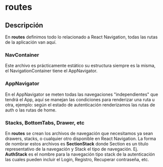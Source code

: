 # routes

## Descripción

En **routes** definimos todo lo relacionado a React Navigation, todas las rutas de la aplicación van aquí.

### NavContainer

Este archivo es prácticamente estático su estructura siempre es la misma, el NavigationContainer tiene el AppNavigator.

### AppNavigator

En el AppNavigator se meten todas las navegaciones "independientes" que tendrá el App, aquí se manejan las condiciones para renderizar una ruta u otra, ejemplo: según el estado de autenticación renderizamos las rutas de auth o las rutas de home.

### Stacks, BottomTabs, Drawer, etc

En **routes** se crean los archivos de navegación que necesitamos ya sean drawers, stacks, o cualquier otro disponible en React Navigation.
La forma de nombrar estos archivos es **SectionStack** donde Section es un titulo representativo de la navegación y Stack el tipo de navegación. Ej. **AuthStack** es el nombre para la navegación tipo stack de la autenticación las cuales pueden incluir el Login, Registro, Recuperar contraseña, etc.
